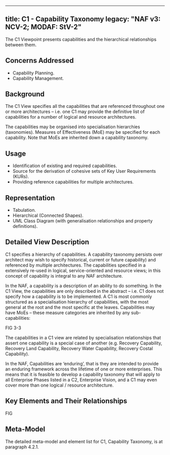 ---
title: C1 - Capability Taxonomy
legacy: "NAF v3: NCV-2; MODAF: StV-2"
----


The C1 Viewpoint presents capabilities and the hierarchical relationships
between them.

## Concerns Addressed

* Capability Planning.
* Capability Management.

## Background

The C1 View specifies all the capabilities that are referenced throughout one
or more architectures – i.e. one C1 may provide the definitive list of capabilities for a
number of logical and resource architectures.

The capabilities may be organised into specialisation hierarchies
(taxonomies). Measures of Effectiveness (MoE) may be specified for each capability.
Note that MoEs are inherited down a capability taxonomy.

## Usage

* Identification of existing and required capabilities.
* Source for the derivation of cohesive sets of Key User Requirements (KURs).
* Providing reference capabilities for multiple architectures.

## Representation

* Tabulation.
* Hierarchical (Connected Shapes).
* UML Class Diagram (with generalisation relationships and property definitions).

## Detailed View Description

C1 specifies a hierarchy of capabilities. A capability taxonomy persists over
architect may wish to specify historical, current or future capability) and
referenced by multiple architectures. The capabilities specified in a
extensively re-used in logical, service-oriented and resource views; in this
concept of capability is integral to any NAF architecture.

In the NAF, a capability is a description of an ability to do something. In the C1 View,
the capabilities are only described in the abstract – i.e. C1 does not specify how a
capability is to be implemented. A C1 is most commonly structured as a
specialisation hierarchy of capabilities, with the most general at the root and the most
specific at the leaves. Capabilities may have MoEs – these measure categories are
inherited by any sub-capabilities:

FIG 3-3

The capabilities in a C1 view are related by specialisation relationships that assert
one capability is a special case of another (e.g. Recovery Capability, Recovery Land
Capability, Recovery Water Capability, Recovery Costal Capability).

In the NAF, Capabilities are ‘enduring’, that is they are intended to provide an
enduring framework across the lifetime of one or more enterprises. This means that
it is feasible to develop a capability taxonomy that will apply to all Enterprise Phases
listed in a C2, Enterprise Vision, and a C1 may even cover more than one logical /
resource architecture.



## Key Elements and Their Relationships

FIG

## Meta-Model

The detailed meta-model and element list for C1, Capability Taxonomy, is at
paragraph 4.2.1.
